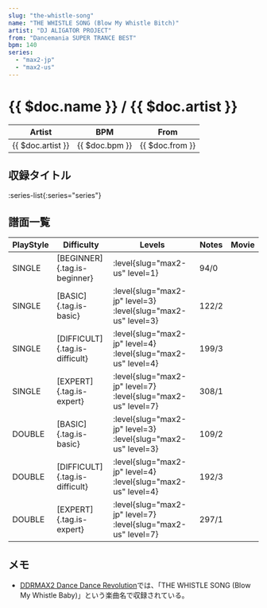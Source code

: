 ```yaml
---
slug: "the-whistle-song"
name: "THE WHISTLE SONG (Blow My Whistle Bitch)"
artist: "DJ ALIGATOR PROJECT"
from: "Dancemania SUPER TRANCE BEST"
bpm: 140
series:
  - "max2-jp"
  - "max2-us"
---
```


# {{ $doc.name }} / {{ $doc.artist }}

|Artist|BPM|From|
|------|---|----|
|{{ $doc.artist }}|{{ $doc.bpm }}|{{ $doc.from }}|

## 収録タイトル

:series-list{:series="series"}

## 譜面一覧

|PlayStyle|Difficulty|Levels|Notes|Movie|
|---------|----------|------|-----|-----|
|SINGLE|[BEGINNER]{.tag.is-beginner}|<div class="field is-grouped is-grouped-multiline"> :level{slug="max2-us" level=1}</div>|94/0||
|SINGLE|[BASIC]{.tag.is-basic}|<div class="field is-grouped is-grouped-multiline"> :level{slug="max2-jp" level=3} :level{slug="max2-us" level=3}</div>|122/2||
|SINGLE|[DIFFICULT]{.tag.is-difficult}|<div class="field is-grouped is-grouped-multiline"> :level{slug="max2-jp" level=4} :level{slug="max2-us" level=4}</div>|199/3||
|SINGLE|[EXPERT]{.tag.is-expert}|<div class="field is-grouped is-grouped-multiline"> :level{slug="max2-jp" level=7} :level{slug="max2-us" level=7}</div>|308/1||
|DOUBLE|[BASIC]{.tag.is-basic}|<div class="field is-grouped is-grouped-multiline"> :level{slug="max2-jp" level=3} :level{slug="max2-us" level=3}</div>|109/2||
|DOUBLE|[DIFFICULT]{.tag.is-difficult}|<div class="field is-grouped is-grouped-multiline"> :level{slug="max2-jp" level=4} :level{slug="max2-us" level=4}</div>|192/3||
|DOUBLE|[EXPERT]{.tag.is-expert}|<div class="field is-grouped is-grouped-multiline"> :level{slug="max2-jp" level=7} :level{slug="max2-us" level=7}</div>|297/1||

## メモ

- [DDRMAX2 Dance Dance Revolution](/series/max2-us)では、「THE WHISTLE SONG (Blow My Whistle Baby)」という楽曲名で収録されている。
